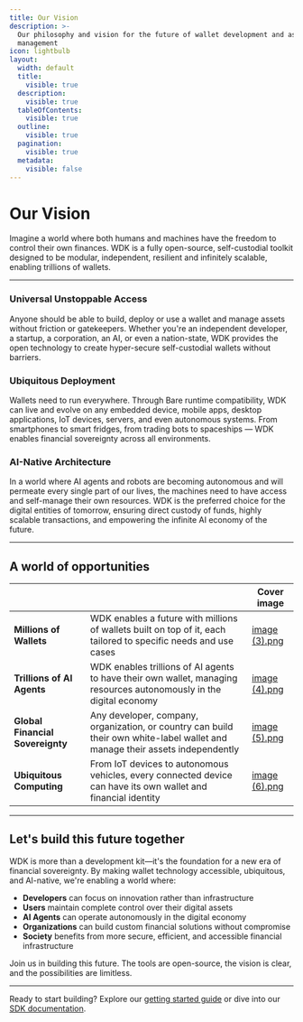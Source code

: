 ```yaml
---
title: Our Vision
description: >-
  Our philosophy and vision for the future of wallet development and asset
  management
icon: lightbulb
layout:
  width: default
  title:
    visible: true
  description:
    visible: true
  tableOfContents:
    visible: true
  outline:
    visible: true
  pagination:
    visible: true
  metadata:
    visible: false
---
```


# Our Vision

Imagine a world where both humans and machines have the freedom to control their own finances. WDK is a fully open-source, self-custodial toolkit designed to be modular, independent, resilient and infinitely scalable, enabling trillions of wallets. 

***

### **Universal Unstoppable Access**

Anyone should be able to build, deploy or use a wallet and manage assets without friction or gatekeepers. Whether you're an independent developer, a startup, a corporation, an AI, or even a nation-state, WDK provides the open technology to create hyper-secure self-custodial wallets without barriers.

### **Ubiquitous Deployment**

Wallets need to run everywhere. Through Bare runtime compatibility, WDK can live and evolve on any embedded device, mobile apps, desktop applications, IoT devices, servers, and even autonomous systems. From smartphones to smart fridges, from trading bots to spaceships — WDK enables financial sovereignty across all environments.

### **AI-Native Architecture**

In a world where AI agents and robots are becoming autonomous and will permeate every single part of our lives, the machines need to have access and self-manage their own resources. WDK is the preferred choice for the digital entities of tomorrow, ensuring direct custody of funds, highly scalable transactions, and empowering the infinite AI economy of the future.

***

## A world of opportunities

<table data-card-size="large" data-view="cards">
	<thead>
		<tr>
			<th></th>
			<th></th>
			<th data-hidden data-card-cover data-type="image">Cover image</th>
		</tr>
	</thead>
	<tbody>
		<tr>
			<td>
				<strong>Millions of Wallets</strong>
			</td>
			<td>WDK enables a future with millions of wallets built on top of it, each tailored to specific needs and use cases</td>
			<td>
				<a href="../.gitbook/assets/image (3).png">image (3).png</a>
			</td>
		</tr>
		<tr>
			<td>
				<strong>Trillions of AI Agents</strong>
			</td>
			<td>WDK enables trillions of AI agents to have their own wallet, managing resources autonomously in the digital economy</td>
			<td>
				<a href="../.gitbook/assets/image (4).png">image (4).png</a>
			</td>
		</tr>
		<tr>
			<td>
				<strong>Global Financial Sovereignty</strong>
			</td>
			<td>Any developer, company, organization, or country can build their own white-label wallet and manage their assets independently</td>
			<td>
				<a href="../.gitbook/assets/image (5).png">image (5).png</a>
			</td>
		</tr>
		<tr>
			<td>
				<strong>Ubiquitous Computing</strong>
			</td>
			<td>From IoT devices to autonomous vehicles, every connected device can have its own wallet and financial identity</td>
			<td>
				<a href="../.gitbook/assets/image (6).png">image (6).png</a>
			</td>
		</tr>
	</tbody>
</table>

***

## Let's build this future together

WDK is more than a development kit—it's the foundation for a new era of financial sovereignty. By making wallet technology accessible, ubiquitous, and AI-native, we're enabling a world where:

* **Developers** can focus on innovation rather than infrastructure
* **Users** maintain complete control over their digital assets
* **AI Agents** can operate autonomously in the digital economy
* **Organizations** can build custom financial solutions without compromise
* **Society** benefits from more secure, efficient, and accessible financial infrastructure

Join us in building this future. The tools are open-source, the vision is clear, and the possibilities are limitless.

***

Ready to start building? Explore our [getting started guide](../getting-started/prerequisites.md) or dive into our [SDK documentation](../sdk/getting-started.md).
